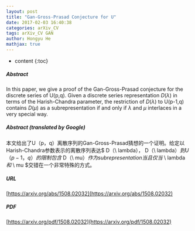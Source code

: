 ```yaml
---
layout: post
title: "Gan-Gross-Prasad Conjecture for U"
date: 2017-02-03 16:40:38
categories: arXiv_CV
tags: arXiv_CV GAN
author: Hongyu He
mathjax: true
---
```


* content
{:toc}

##### Abstract
In this paper, we give a proof of the Gan-Gross-Prasad conjecture for the discrete series of U(p,q). Given a discrete series representation $D(\lambda)$ in terms of the Harish-Chandra parameter, the restriction of $D(\lambda)$ to U(p-1,q) contains $D(\mu)$ as a subrepresentation if and only if $\lambda$ and $\mu$ interlaces in a very special way.

##### Abstract (translated by Google)
本文给出了U（p，q）离散序列的Gan-Gross-Prasad猜想的一个证明。给定以Harish-Chandra参数表示的离散序列表达$ D（\ lambda）$，$ D（\ lambda）$到U（p-1，q）的限制包含$ D（\ mu）$作为subrepresentation当且仅当$ \ lambda $和$ \ mu $交错在一个非常特殊的方式。

##### URL
[https://arxiv.org/abs/1508.02032](https://arxiv.org/abs/1508.02032)

##### PDF
[https://arxiv.org/pdf/1508.02032](https://arxiv.org/pdf/1508.02032)

